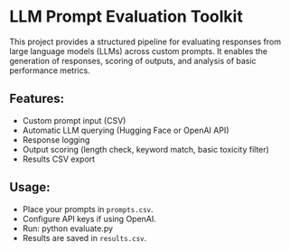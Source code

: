 # LLM Prompt Evaluation Toolkit

This project provides a structured pipeline for evaluating responses from large language models (LLMs) across custom prompts. It enables the generation of responses, scoring of outputs, and analysis of basic performance metrics.

## Features:
- Custom prompt input (CSV)
- Automatic LLM querying (Hugging Face or OpenAI API)
- Response logging
- Output scoring (length check, keyword match, basic toxicity filter)
- Results CSV export

## Usage:
- Place your prompts in `prompts.csv`.
- Configure API keys if using OpenAI.
- Run:
python evaluate.py
- Results are saved in `results.csv`.



